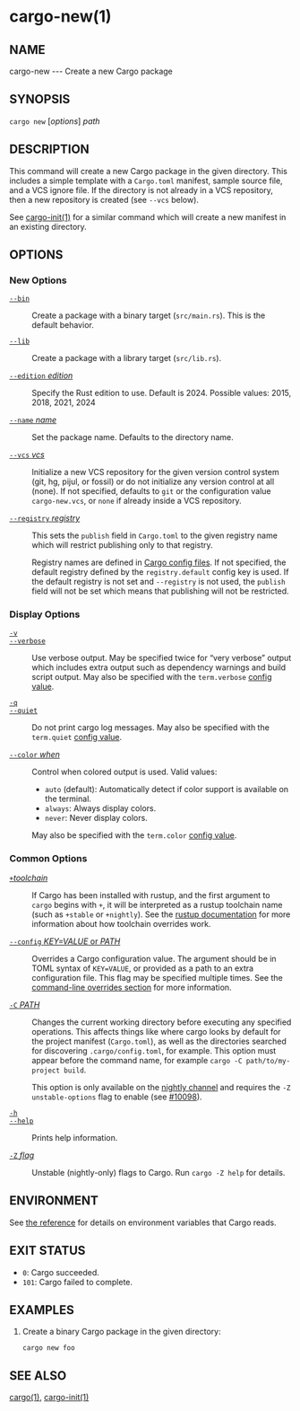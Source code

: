 # cargo-new(1)

## NAME

cargo-new --- Create a new Cargo package

## SYNOPSIS

`cargo new` [_options_] _path_

## DESCRIPTION

This command will create a new Cargo package in the given directory. This
includes a simple template with a `Cargo.toml` manifest, sample source file,
and a VCS ignore file. If the directory is not already in a VCS repository,
then a new repository is created (see `--vcs` below).

See [cargo-init(1)](cargo-init.html) for a similar command which will create a new manifest
in an existing directory.

## OPTIONS

### New Options

<dl>

<dt class="option-term" id="option-cargo-new---bin"><a class="option-anchor" href="#option-cargo-new---bin"><code>--bin</code></a></dt>
<dd class="option-desc"><p>Create a package with a binary target (<code>src/main.rs</code>).
This is the default behavior.</p>
</dd>


<dt class="option-term" id="option-cargo-new---lib"><a class="option-anchor" href="#option-cargo-new---lib"><code>--lib</code></a></dt>
<dd class="option-desc"><p>Create a package with a library target (<code>src/lib.rs</code>).</p>
</dd>


<dt class="option-term" id="option-cargo-new---edition"><a class="option-anchor" href="#option-cargo-new---edition"><code>--edition</code> <em>edition</em></a></dt>
<dd class="option-desc"><p>Specify the Rust edition to use. Default is 2024.
Possible values: 2015, 2018, 2021, 2024</p>
</dd>


<dt class="option-term" id="option-cargo-new---name"><a class="option-anchor" href="#option-cargo-new---name"><code>--name</code> <em>name</em></a></dt>
<dd class="option-desc"><p>Set the package name. Defaults to the directory name.</p>
</dd>


<dt class="option-term" id="option-cargo-new---vcs"><a class="option-anchor" href="#option-cargo-new---vcs"><code>--vcs</code> <em>vcs</em></a></dt>
<dd class="option-desc"><p>Initialize a new VCS repository for the given version control system (git,
hg, pijul, or fossil) or do not initialize any version control at all
(none). If not specified, defaults to <code>git</code> or the configuration value
<code>cargo-new.vcs</code>, or <code>none</code> if already inside a VCS repository.</p>
</dd>


<dt class="option-term" id="option-cargo-new---registry"><a class="option-anchor" href="#option-cargo-new---registry"><code>--registry</code> <em>registry</em></a></dt>
<dd class="option-desc"><p>This sets the <code>publish</code> field in <code>Cargo.toml</code> to the given registry name
which will restrict publishing only to that registry.</p>
<p>Registry names are defined in <a href="../reference/config.html">Cargo config files</a>.
If not specified, the default registry defined by the <code>registry.default</code>
config key is used. If the default registry is not set and <code>--registry</code> is not
used, the <code>publish</code> field will not be set which means that publishing will not
be restricted.</p>
</dd>


</dl>

### Display Options

<dl>
<dt class="option-term" id="option-cargo-new--v"><a class="option-anchor" href="#option-cargo-new--v"><code>-v</code></a></dt>
<dt class="option-term" id="option-cargo-new---verbose"><a class="option-anchor" href="#option-cargo-new---verbose"><code>--verbose</code></a></dt>
<dd class="option-desc"><p>Use verbose output. May be specified twice for “very verbose” output which
includes extra output such as dependency warnings and build script output.
May also be specified with the <code>term.verbose</code>
<a href="../reference/config.html">config value</a>.</p>
</dd>


<dt class="option-term" id="option-cargo-new--q"><a class="option-anchor" href="#option-cargo-new--q"><code>-q</code></a></dt>
<dt class="option-term" id="option-cargo-new---quiet"><a class="option-anchor" href="#option-cargo-new---quiet"><code>--quiet</code></a></dt>
<dd class="option-desc"><p>Do not print cargo log messages.
May also be specified with the <code>term.quiet</code>
<a href="../reference/config.html">config value</a>.</p>
</dd>


<dt class="option-term" id="option-cargo-new---color"><a class="option-anchor" href="#option-cargo-new---color"><code>--color</code> <em>when</em></a></dt>
<dd class="option-desc"><p>Control when colored output is used. Valid values:</p>
<ul>
<li><code>auto</code> (default): Automatically detect if color support is available on the
terminal.</li>
<li><code>always</code>: Always display colors.</li>
<li><code>never</code>: Never display colors.</li>
</ul>
<p>May also be specified with the <code>term.color</code>
<a href="../reference/config.html">config value</a>.</p>
</dd>

</dl>

### Common Options

<dl>

<dt class="option-term" id="option-cargo-new-+toolchain"><a class="option-anchor" href="#option-cargo-new-+toolchain"><code>+</code><em>toolchain</em></a></dt>
<dd class="option-desc"><p>If Cargo has been installed with rustup, and the first argument to <code>cargo</code>
begins with <code>+</code>, it will be interpreted as a rustup toolchain name (such
as <code>+stable</code> or <code>+nightly</code>).
See the <a href="https://rust-lang.github.io/rustup/overrides.html">rustup documentation</a>
for more information about how toolchain overrides work.</p>
</dd>


<dt class="option-term" id="option-cargo-new---config"><a class="option-anchor" href="#option-cargo-new---config"><code>--config</code> <em>KEY=VALUE</em> or <em>PATH</em></a></dt>
<dd class="option-desc"><p>Overrides a Cargo configuration value. The argument should be in TOML syntax of <code>KEY=VALUE</code>,
or provided as a path to an extra configuration file. This flag may be specified multiple times.
See the <a href="../reference/config.html#command-line-overrides">command-line overrides section</a> for more information.</p>
</dd>


<dt class="option-term" id="option-cargo-new--C"><a class="option-anchor" href="#option-cargo-new--C"><code>-C</code> <em>PATH</em></a></dt>
<dd class="option-desc"><p>Changes the current working directory before executing any specified operations. This affects
things like where cargo looks by default for the project manifest (<code>Cargo.toml</code>), as well as
the directories searched for discovering <code>.cargo/config.toml</code>, for example. This option must
appear before the command name, for example <code>cargo -C path/to/my-project build</code>.</p>
<p>This option is only available on the <a href="https://doc.rust-lang.org/book/appendix-07-nightly-rust.html">nightly
channel</a> and
requires the <code>-Z unstable-options</code> flag to enable (see
<a href="https://github.com/rust-lang/cargo/issues/10098">#10098</a>).</p>
</dd>


<dt class="option-term" id="option-cargo-new--h"><a class="option-anchor" href="#option-cargo-new--h"><code>-h</code></a></dt>
<dt class="option-term" id="option-cargo-new---help"><a class="option-anchor" href="#option-cargo-new---help"><code>--help</code></a></dt>
<dd class="option-desc"><p>Prints help information.</p>
</dd>


<dt class="option-term" id="option-cargo-new--Z"><a class="option-anchor" href="#option-cargo-new--Z"><code>-Z</code> <em>flag</em></a></dt>
<dd class="option-desc"><p>Unstable (nightly-only) flags to Cargo. Run <code>cargo -Z help</code> for details.</p>
</dd>


</dl>

## ENVIRONMENT

See [the reference](../reference/environment-variables.html) for
details on environment variables that Cargo reads.

## EXIT STATUS

* `0`: Cargo succeeded.
* `101`: Cargo failed to complete.

## EXAMPLES

1. Create a binary Cargo package in the given directory:

       cargo new foo

## SEE ALSO
[cargo(1)](cargo.html), [cargo-init(1)](cargo-init.html)

